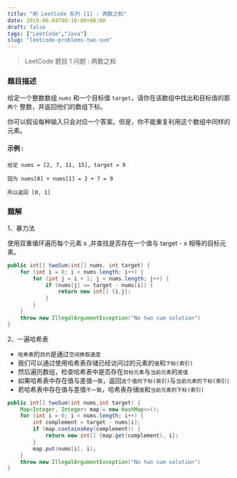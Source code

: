 ```yaml
---
title: "刷 LeetCode 系列 [1] : 两数之和"
date: 2019-06-04T00:10:00+08:00
draft: false
tags: ["LeetCode","Java"]
slug: "leetcode-problems-two-sum"
---
```


> LeetCode 题目 1 问题 : 两数之和

### 题目描述

给定一个整数数组 `nums` 和一个目标值  `target`，请你在该数组中找出和目标值的那 `两个` 整数，并返回他们的数组下标。

<!--more-->

你可以假设每种输入只会对应一个答案。但是，你不能重复利用这个数组中同样的元素。

#### 示例 :
```shell
给定 nums = [2, 7, 11, 15], target = 9

因为 nums[0] + nums[1] = 2 + 7 = 9

所以返回 [0, 1]

```

### 题解

1、暴力法 <br/>

使用双重循环遍历每个元素 x ,并查找是否存在一个值与 target - x 相等的目标元素。

```Java
public int[] twoSum(int[] nums, int target) {
	for (int i = 0; i < nums.length; i++) {
		for (int j = i + 1; j < nums.length; j++) {
			if (nums[j] == target - nums[i]) {
				return new int[] {i,j};
			}
		}
	}
	throw new IllegalArgumentException("No two sum solution")
}
```

2、一遍哈希表  <br/>

- `哈希表`的`目的`是通过`空间换取速度`
- 我们可以通过使用哈希表存储已经访问过的元素的`值`和`下标(索引)`
- 然后遍历数组，检查哈希表中是否存在`目标元素`与`当前元素`的`差值`
- 如果哈希表中存在值与差值`一致`，返回`这个值的下标(索引)`与`当前元素的下标(索引)`
- 若哈希表中存在值与差值`不一致`，哈希表存储`值`和`当前元素的下标(索引)`

```Java
public int[] twoSum(int nums,int target) {
	Map<Integer, Integer> map = new HashMap<>();
	for (int i = 0; i < nums.length; i++) {
		int complement = target - nums[i];
		if (map.containsKey(complement)) {
			return new int[] {map.get(complement), i};
		}
		map.put(nums[i], i);
	}
	throw new IllegalArgumentException("No two sum solution")
}
```